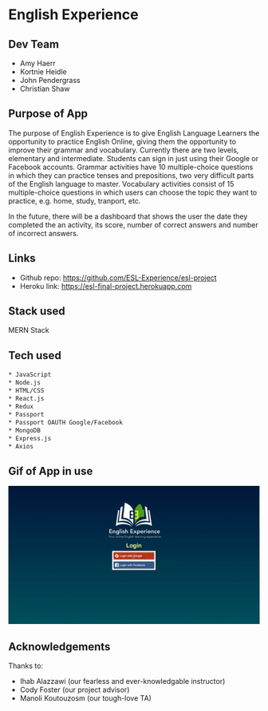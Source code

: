 # English Experience

## Dev Team
* Amy Haerr
* Kortnie Heidle
* John Pendergrass
* Christian Shaw


## Purpose of App
The purpose of English Experience is to give English Language Learners the opportunity to practice English Online, giving them the opportunity to improve their grammar and vocabulary. Currently there are two levels, elementary and intermediate. Students can sign in just using their Google or Facebook accounts. Grammar activities have 10 multiple-choice questions in which they can practice tenses and prepositions, two very difficult parts of the English language to master. Vocabulary activities consist of 15 multiple-choice questions in which users can choose the topic they want to practice, e.g. home, study, tranport, etc. 

In the future, there will be a dashboard that shows the user the date they completed the an activity, its score, number of correct answers and number of incorrect answers.

## Links
* Github repo: https://github.com/ESL-Experience/esl-project
* Heroku link: https://esl-final-project.herokuapp.com

## Stack used
MERN Stack

## Tech used
    * JavaScript
    * Node.js
    * HTML/CSS
    * React.js
    * Redux
    * Passport
    * Passport OAUTH Google/Facebook
    * MongoDB
    * Express.js
    * Axios

## Gif of App in use
<img src="https://github.com/ESL-Experience/esl-project/blob/master/client/src/images/engExp.gif"/>

## Acknowledgements
Thanks to:
* Ihab Alazzawi (our fearless and ever-knowledgable instructor)
* Cody Foster (our project advisor)
* Manoli Koutouzosm (our tough-love TA)

